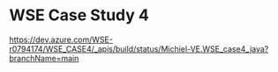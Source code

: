 <h1>WSE Case Study 4</h1>

https://dev.azure.com/WSE-r0794174/WSE_CASE4/_apis/build/status/Michiel-VE.WSE_case4_java?branchName=main
